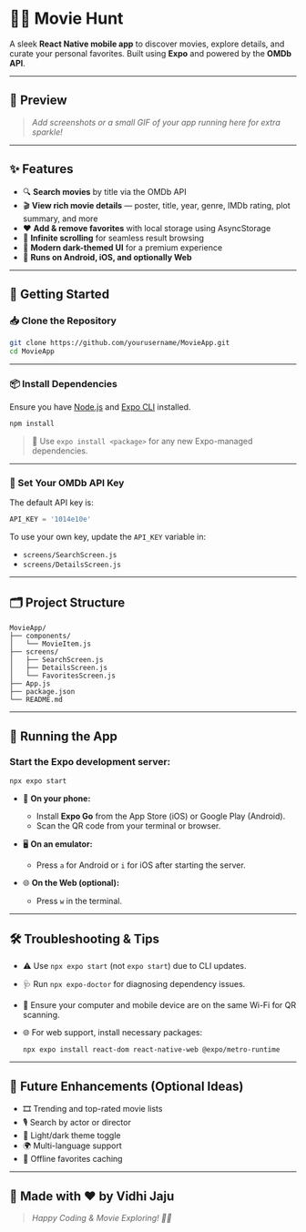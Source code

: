 # 🎥✨ Movie Hunt

A sleek **React Native mobile app** to discover movies, explore details, and curate your personal favorites. Built using **Expo** and powered by the **OMDb API**.

---

## 📸 Preview

> *Add screenshots or a small GIF of your app running here for extra sparkle!*

---

## ✨ Features

* 🔍 **Search movies** by title via the OMDb API
* 🎬 **View rich movie details** — poster, title, year, genre, IMDb rating, plot summary, and more
* ❤️ **Add & remove favorites** with local storage using AsyncStorage
* 🔄 **Infinite scrolling** for seamless result browsing
* 🌙 **Modern dark-themed UI** for a premium experience
* 📱 **Runs on Android, iOS, and optionally Web**

---

## 🚀 Getting Started

### 📥 Clone the Repository

```bash
git clone https://github.com/yourusername/MovieApp.git
cd MovieApp
```

---

### 📦 Install Dependencies

Ensure you have [Node.js](https://nodejs.org/) and [Expo CLI](https://docs.expo.dev/get-started/installation/) installed.

```bash
npm install
```

> 📝 Use `expo install <package>` for any new Expo-managed dependencies.

---

### 🔐 Set Your OMDb API Key

The default API key is:

```javascript
API_KEY = '1014e10e'
```

To use your own key, update the `API_KEY` variable in:

* `screens/SearchScreen.js`
* `screens/DetailsScreen.js`

---

## 🗂️ Project Structure

```
MovieApp/
├── components/
│   └── MovieItem.js
├── screens/
│   ├── SearchScreen.js
│   ├── DetailsScreen.js
│   └── FavoritesScreen.js
├── App.js
├── package.json
└── README.md
```

---

## 📱 Running the App

### Start the Expo development server:

```bash
npx expo start
```

* 📱 **On your phone:**

  * Install **Expo Go** from the App Store (iOS) or Google Play (Android).
  * Scan the QR code from your terminal or browser.

* 🖥️ **On an emulator:**

  * Press `a` for Android or `i` for iOS after starting the server.

* 🌐 **On the Web (optional):**

  * Press `w` in the terminal.

---

## 🛠️ Troubleshooting & Tips

* ⚠️ Use `npx expo start` (not `expo start`) due to CLI updates.
* 🩺 Run `npx expo-doctor` for diagnosing dependency issues.
* 📡 Ensure your computer and mobile device are on the same Wi-Fi for QR scanning.
* 🌐 For web support, install necessary packages:

  ```bash
  npx expo install react-dom react-native-web @expo/metro-runtime
  ```

---

## 📌 Future Enhancements (Optional Ideas)

* 🎞️ Trending and top-rated movie lists
* 🎙️ Search by actor or director
* 🎨 Light/dark theme toggle
* 🌍 Multi-language support
* 📡 Offline favorites caching

---

## 🙌 Made with ❤️ by **Vidhi Jaju**

> *Happy Coding & Movie Exploring! 🎥✨*


